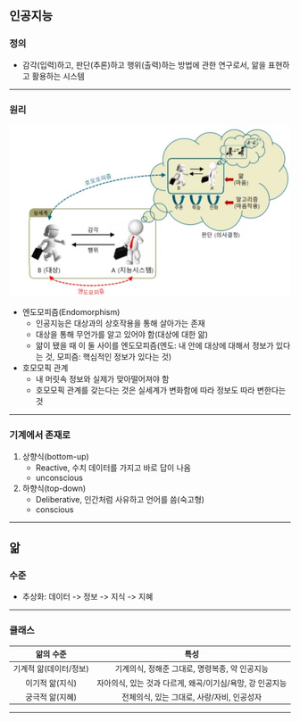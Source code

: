 ## 인공지능
### 정의
   - 감각(입력)하고, 판단(추론)하고 행위(출력)하는 방법에 관한 연구로서, 앎을 표현하고 활용하는 시스템
---

### 원리
   ![01-01](https://github.com/Jeongsiwook/AI/blob/master/img/01-01.jpg?raw=true)
   - 엔도모피즘(Endomorphism)
      - 인공지능은 대상과의 상호작용을 통해 살아가는 존재
      - 대상을 통해 무언가를 알고 있어야 함(대상에 대한 앎)
      - 앎이 됐을 때 이 둘 사이를 엔도모피즘(엔도: 내 안에 대상에 대해서 정보가 있다는 것, 모피즘: 핵심적인 정보가 있다는 것)
   - 호모모픽 관계
      - 내 머릿속 정보와 실제가 맞아떨어져야 함
      - 호모모픽 관계를 갖는다는 것은 실세계가 변화함에 따라 정보도 따라 변한다는 것
---

### 기계에서 존재로
   1. 상향식(bottom-up)
      - Reactive, 수치 데이터를 가지고 바로 답이 나옴
      - unconscious
   2. 하향식(top-down)
      - Deliberative, 인간처럼 사유하고 언어를 씀(숙고형)
      - conscious
---

## 앎
### 수준
   - 추상화: 데이터 -> 정보 -> 지식 -> 지혜
---

### 클래스
   | 앎의 수준 | 특성 |  
   |:---:|:---:|     
   | 기계적 앎(데이터/정보) | 기계의식, 정해준 그대로, 명령복종, 약 인공지능 |   
   | 이기적 앎(지식) | 자아의식, 있는 것과 다르게, 왜곡/이기심/욕망, 강 인공지능 |   
   | 궁극적 앎(지혜) | 전체의식, 있는 그대로, 사랑/자비, 인공성자 |   
---

   

